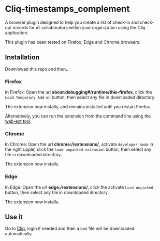 # Cliq-timestamps_complement
A browser plugin designed to help you create a list of check-in and check-out records for all collaborators within your organization using the Cliq application.

This plugin has been tested on Firefox, Edge and Chrome browsers.

## Installation 
Downlowad this repo and then...

### Firefox
In Firefox: Open the url **about:debugging#/runtime/this-firefox**, click the `Load Temporary Add-on` button, then select any file in downloaded directory.

The extension now installs, and remains installed until you restart Firefox.

Alternatively, you can run the extension from the command line using the [web-ext tool](https://extensionworkshop.com/documentation/develop/getting-started-with-web-ext/).

### Chrome
In Chrome: Open the url **chrome://extensions/**, activate `developer mode` in the right upper, click the `load unpacked extension` button, then select any file in downloaded directory.

The extension now installs.

### Edge
In Edge: Open the url **edge://extensions/**, click the activate `Load unpacked` button, then select any file in downloaded directory.

The extension now installs.

## Use it
Go to [Cliq](https://cliq.zoho.com/), login if needed and then a cvs file will be downloaded automatically.

